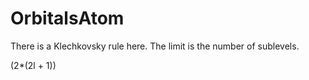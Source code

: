# OrbitalsAtom

There is a Klechkovsky rule here. The limit is the number of sublevels.

(2*(2l + 1))
